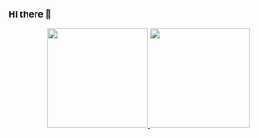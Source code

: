 ### Hi there 👋

<div align="center">
  <a href="https://github.com/FabioHenriqueFarias">
  <img height="180em" src="https://github-readme-stats.vercel.app/api?username=FabioHenriqueFarias&show_icons=true&theme=buefy&include_all_commits=true&count_private=true"/>
  <img height="180em" src="https://github-readme-stats.vercel.app/api/top-langs/?username=FabioHenriqueFarias&layout=compact&langs_count=7&theme=graywhite"/>
</div>
